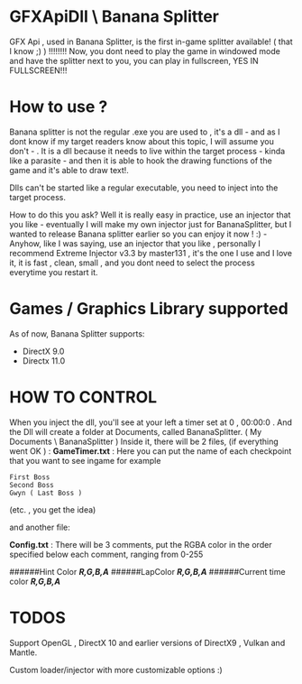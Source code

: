# GFXApiDll \ Banana Splitter
GFX Api , used in Banana Splitter, is the first in-game splitter available! ( that I know ;) ) !!!!!!!!
Now, you dont need to play the game in windowed mode and have the splitter next to you, you can play in fullscreen, YES IN FULLSCREEN!!!
# How to use ?
Banana splitter is not the regular .exe you are used to , it's a dll - and as I dont know if my target readers know about this topic, I will assume you don't - . It is a dll because it needs to live within the target process - kinda like a parasite - and then it is able to hook the drawing functions of the game and it's able to draw text!.

Dlls can't be started like a regular executable, you need to inject into the target process.

How to do this you ask? Well it is really easy in practice, use an injector that you like - eventually I will make my own injector just for BananaSplitter, but I wanted to release Banana splitter earlier so you can enjoy it now ! :) - Anyhow, like I was saying, use an injector that you like , personally I recommend Extreme Injector v3.3 by master131 , it's the one I use and I love it, it is fast , clean, small , and you dont need to select the process everytime you restart it. 

# Games / Graphics Library supported
As of now, Banana Splitter supports:
- DirectX 9.0
- Directx 11.0

# HOW TO CONTROL

When you inject the dll, you'll see at your left a timer set at 0 , 00:00:0 .
And the Dll will create a folder at Documents, called BananaSplitter. ( My Documents \ BananaSplitter )
Inside it, there will be 2 files, (if everything went OK ) :
**GameTimer.txt** : Here you can put the name of each checkpoint that you want to see ingame for example

```
First Boss
Second Boss
Gwyn ( Last Boss )
```


(etc. , you get the idea)

and another file:

**Config.txt** : There will be 3 comments, put the RGBA color in the order specified below each comment, ranging from 0-255

######Hint Color
**_R,G,B,A_**
######LapColor
**_R,G,B,A_**
######Current time color
**_R,G,B,A_**
# TODOS

Support  OpenGL , DirectX 10 and earlier versions of DirectX9 , Vulkan and Mantle.

Custom loader/injector with more customizable options :)
